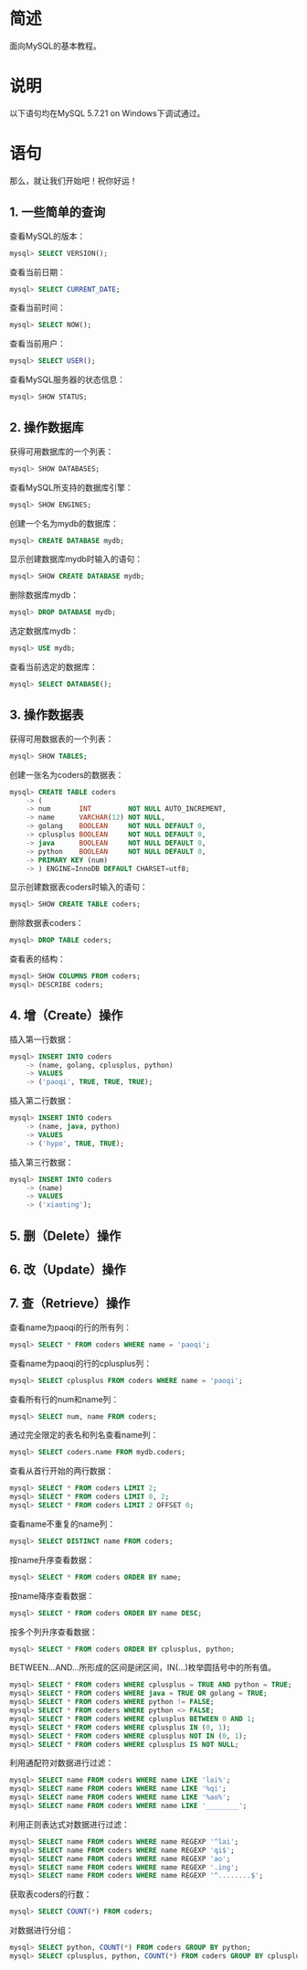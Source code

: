 # 简述

面向MySQL的基本教程。

# 说明

以下语句均在MySQL 5.7.21 on Windows下调试通过。

# 语句

那么，就让我们开始吧！祝你好运！

## 1. 一些简单的查询

查看MySQL的版本：

```sql
mysql> SELECT VERSION();
```

查看当前日期：

```sql
mysql> SELECT CURRENT_DATE;
```

查看当前时间：

```sql
mysql> SELECT NOW();
```

查看当前用户：

```sql
mysql> SELECT USER();
```

查看MySQL服务器的状态信息：

```sql
mysql> SHOW STATUS;
```

## 2. 操作数据库

获得可用数据库的一个列表：

```sql
mysql> SHOW DATABASES;
```

查看MySQL所支持的数据库引擎：

```sql
mysql> SHOW ENGINES;
```

创建一个名为mydb的数据库：

```sql
mysql> CREATE DATABASE mydb;
```

显示创建数据库mydb时输入的语句：

```sql
mysql> SHOW CREATE DATABASE mydb;
```

删除数据库mydb：

```sql
mysql> DROP DATABASE mydb;
```

选定数据库mydb：

```sql
mysql> USE mydb;
```

查看当前选定的数据库：

```sql
mysql> SELECT DATABASE();
```

## 3. 操作数据表

获得可用数据表的一个列表：

```sql
mysql> SHOW TABLES;
```

创建一张名为coders的数据表：

```sql
mysql> CREATE TABLE coders
    -> (
    -> num       INT         NOT NULL AUTO_INCREMENT,
    -> name      VARCHAR(12) NOT NULL,
    -> golang    BOOLEAN     NOT NULL DEFAULT 0,
    -> cplusplus BOOLEAN     NOT NULL DEFAULT 0,
    -> java      BOOLEAN     NOT NULL DEFAULT 0,
    -> python    BOOLEAN     NOT NULL DEFAULT 0,
    -> PRIMARY KEY (num)
    -> ) ENGINE=InnoDB DEFAULT CHARSET=utf8;
```

显示创建数据表coders时输入的语句：

```sql
mysql> SHOW CREATE TABLE coders;
```

删除数据表coders：

```sql
mysql> DROP TABLE coders;
```

查看表的结构：

```sql
mysql> SHOW COLUMNS FROM coders;
mysql> DESCRIBE coders;
```

## 4. 增（Create）操作

插入第一行数据：

```sql
mysql> INSERT INTO coders
    -> (name, golang, cplusplus, python)
    -> VALUES
    -> ('paoqi', TRUE, TRUE, TRUE);
```

插入第二行数据：

```sql
mysql> INSERT INTO coders
    -> (name, java, python)
    -> VALUES
    -> ('hypo', TRUE, TRUE);
```

插入第三行数据：

```sql
mysql> INSERT INTO coders
    -> (name)
    -> VALUES
    -> ('xiaoting');
```

## 5. 删（Delete）操作

## 6. 改（Update）操作

## 7. 查（Retrieve）操作

查看name为paoqi的行的所有列：

```sql
mysql> SELECT * FROM coders WHERE name = 'paoqi';
```

查看name为paoqi的行的cplusplus列：

```sql
mysql> SELECT cplusplus FROM coders WHERE name = 'paoqi';
```

查看所有行的num和name列：

```sql
mysql> SELECT num, name FROM coders;
```

通过完全限定的表名和列名查看name列：

```sql
mysql> SELECT coders.name FROM mydb.coders;
```

查看从首行开始的两行数据：

```sql
mysql> SELECT * FROM coders LIMIT 2;
mysql> SELECT * FROM coders LIMIT 0, 2;
mysql> SELECT * FROM coders LIMIT 2 OFFSET 0;
```

查看name不重复的name列：

```sql
mysql> SELECT DISTINCT name FROM coders;
```

按name升序查看数据：

```sql
mysql> SELECT * FROM coders ORDER BY name;
```

按name降序查看数据：

```sql
mysql> SELECT * FROM coders ORDER BY name DESC;
```

按多个列升序查看数据：

```sql
mysql> SELECT * FROM coders ORDER BY cplusplus, python;
```

BETWEEN...AND...所形成的区间是闭区间，IN(...)枚举圆括号中的所有值。

```sql
mysql> SELECT * FROM coders WHERE cplusplus = TRUE AND python = TRUE;
mysql> SELECT * FROM coders WHERE java = TRUE OR golang = TRUE;
mysql> SELECT * FROM coders WHERE python != FALSE;
mysql> SELECT * FROM coders WHERE python <> FALSE;
mysql> SELECT * FROM coders WHERE cplusplus BETWEEN 0 AND 1;
mysql> SELECT * FROM coders WHERE cplusplus IN (0, 1);
mysql> SELECT * FROM coders WHERE cplusplus NOT IN (0, 1);
mysql> SELECT * FROM coders WHERE cplusplus IS NOT NULL;
```

利用通配符对数据进行过滤：

```sql
mysql> SELECT name FROM coders WHERE name LIKE 'lai%';
mysql> SELECT name FROM coders WHERE name LIKE '%qi';
mysql> SELECT name FROM coders WHERE name LIKE '%ao%';
mysql> SELECT name FROM coders WHERE name LIKE '________';
```

利用正则表达式对数据进行过滤：

```sql
mysql> SELECT name FROM coders WHERE name REGEXP '^lai';
mysql> SELECT name FROM coders WHERE name REGEXP 'qi$';
mysql> SELECT name FROM coders WHERE name REGEXP 'ao';
mysql> SELECT name FROM coders WHERE name REGEXP '.ing';
mysql> SELECT name FROM coders WHERE name REGEXP '^........$';
```

获取表coders的行数：

```sql
mysql> SELECT COUNT(*) FROM coders;
```

对数据进行分组：

```sql
mysql> SELECT python, COUNT(*) FROM coders GROUP BY python;
mysql> SELECT cplusplus, python, COUNT(*) FROM coders GROUP BY cplusplus, python;
```
